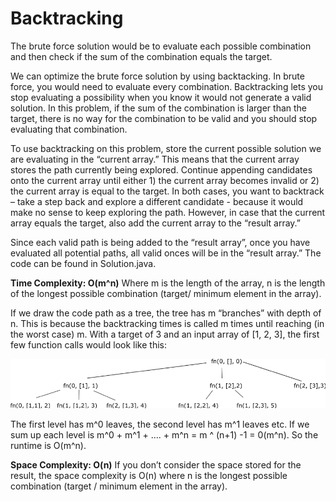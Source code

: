 # Backtracking
The brute force solution would be to evaluate each possible combination and then check if the sum of the combination equals the target.  

We can optimize the brute force solution by using backtacking.  In brute force, you would need to evaluate every combination.  Backtracking lets you stop evaluating a possibility when you know it would not generate a valid solution.  In this problem, if the sum of the combination is larger than the target, there is no way for the combination to be valid and you should stop evaluating that combination.

To use backtracking on this problem, store the current possible solution we are evaluating in the “current array.”  This means that the  current array stores the path currently being explored.  Continue appending candidates onto the current array until either 1) the current array becomes invalid or 2) the current array is equal to the target.  In both cases, you want to backtrack – take a step back and explore a different candidate - because it would make no sense to keep exploring the path.  However, in case that the current array equals the target, also add the current array to the “result array.”  

Since each valid path is being added to the “result array”, once you have evaluated all potential paths, all valid onces will be in the “result array.”  The code can be found in Solution.java.

**Time Complexity: O(m^n)**
Where m is the length of the array, n is the length of the longest possible combination (target/ minimum element in the array).

If we draw the code path as a tree, the tree has m “branches” with depth of n.  This is because the backtracking times is called m times until reaching (in the worst case) m.  With a target of 3 and an input array of [1, 2, 3], the first few function calls would look like this:
 
![FunctionCalls](Diagram.png)

The first level has m^0 leaves, the second level has m^1 leaves etc.  If we sum up each level is m^0 + m^1 + …. + m^n = m ^ (n+1) -1 = 0(m^n).  So the runtime is O(m^n).

**Space Complexity: O(n)**
If you don’t consider the space stored for the result, the space complexity is O(n) where n is the longest possible combination (target / minimum element in the array).